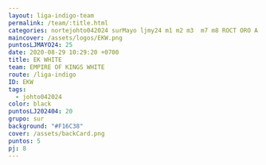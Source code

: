 ```yaml
---
layout: liga-indigo-team
permalink: /team/:title.html
categories: nortejohto042024 surMayo ljmy24 m1 m2 m3  m7 m8 ROCT ORO A GNORTE
maincover: /assets/logos/EKW.png
puntosLJMAYO24: 25
date: 2020-08-29 10:29:20 +0700
title: EK WHITE
team: EMPIRE OF KINGS WHITE
route: /liga-indigo
ID: EKW
tags:
  - johto042024
color: black
puntosLJ202404: 20
grupo: sur
background: "#F16C38"
cover: /assets/backCard.png
puntos: 5
pj: 8
---
```



